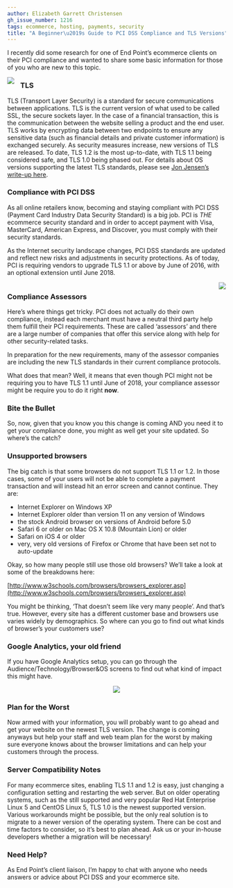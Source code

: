 ```yaml
---
author: Elizabeth Garrett Christensen
gh_issue_number: 1216
tags: ecommerce, hosting, payments, security
title: "A Beginner\u2019s Guide to PCI DSS Compliance and TLS Versions"
---
```




I recently did some research for one of End Point’s ecommerce clients on their PCI compliance and wanted to share some basic information for those of you who are new to this topic.

<div class="separator" style="clear: both; text-align: center;"><a href="/blog/2016/03/29/a-beginners-guide-to-pci-dss-compliance/image-0-big.jpeg" imageanchor="1" style="clear: left; float: left; margin-bottom: 1em; margin-right: 1em;"><img border="0" src="/blog/2016/03/29/a-beginners-guide-to-pci-dss-compliance/image-0.jpeg"/></a></div>

### TLS

TLS (Transport Layer Security) is a standard for secure communications between applications. TLS is the current version of what used to be called SSL, the secure sockets layer. In the case of a financial transaction, this is the communication between the website selling a product and the end user. TLS works by encrypting data between two endpoints to ensure any sensitive data (such as financial details and private customer information) is exchanged securely. As security measures increase, new versions of TLS are released. To date, TLS 1.2 is the most up-to-date, with TLS 1.1 being considered safe, and TLS 1.0 being phased out. For details about OS versions supporting the latest TLS standards, please see [Jon Jensen’s write-up here](http://blog.endpoint.com/2015/07/e-commerce-website-encryption-changes.html).

### Compliance with PCI DSS

As all online retailers know, becoming and staying compliant with PCI DSS (Payment Card Industry Data Security Standard) is a big job. PCI is *THE* ecommerce security standard and in order to accept payment with Visa, MasterCard, American Express, and Discover, you must comply with their security standards.

As the Internet security landscape changes, PCI DSS standards are updated and reflect new risks and adjustments in security protections. As of today, PCI is requiring vendors to upgrade TLS 1.1 or above by June of 2016, with an optional extension until June 2018.

<div class="separator" style="clear: both; text-align: center;"><a href="/blog/2016/03/29/a-beginners-guide-to-pci-dss-compliance/image-1-big.jpeg" imageanchor="1" style="clear: right; float: right; margin-bottom: 1em; margin-left: 1em;"><img border="0" src="/blog/2016/03/29/a-beginners-guide-to-pci-dss-compliance/image-1.jpeg"/></a></div>

### Compliance Assessors

Here’s where things get tricky. PCI does not actually do their own compliance, instead each merchant must have a neutral third party help them fulfill their PCI requirements. These are called ‘assessors’ and there are a large number of companies that offer this service along with help for other security-related tasks.

In preparation for the new requirements, many of the assessor companies are including the new TLS standards in their current compliance protocols.

What does that mean? Well, it means that even though PCI might not be requiring you to have TLS 1.1 until June of 2018, your compliance assessor might be require you to do it right **now**.

### Bite the Bullet

So, now, given that you know you this change is coming AND you need it to get your compliance done, you might as well get your site updated. So where’s the catch?

### Unsupported browsers

The big catch is that some browsers do not support TLS 1.1 or 1.2. In those cases, some of your users will not be able to complete a payment transaction and will instead hit an error screen and cannot continue. They are:

- Internet Explorer on Windows XP
- Internet Explorer older than version 11 on any version of Windows
- the stock Android browser on versions of Android before 5.0
- Safari 6 or older on Mac OS X 10.8 (Mountain Lion) or older
- Safari on iOS 4 or older
- very, very old versions of Firefox or Chrome that have been set not to auto-update

Okay, so how many people still use those old browsers? We’ll take a look at some of the breakdowns here:

[http://www.w3schools.com/browsers/browsers_explorer.asp](http://www.w3schools.com/browsers/browsers_explorer.asp)

You might be thinking, ‘That doesn’t seem like very many people’. And that’s true. However, every site has a different customer base and browsers use varies widely by demographics. So where can you go to find out what kinds of browser’s your customers use?

### Google Analytics, your old friend

If you have Google Analytics setup, you can go through the Audience/Technology/Browser&OS screens to find out what kind of impact this might have.

<div class="separator" style="clear: both; text-align: center;"><a href="/blog/2016/03/29/a-beginners-guide-to-pci-dss-compliance/image-2-big.png" imageanchor="1" style="margin-left: 1em; margin-right: 1em;"><img border="0" src="/blog/2016/03/29/a-beginners-guide-to-pci-dss-compliance/image-2.png"/></a></div>

### Plan for the Worst

Now armed with your information, you will probably want to go ahead and get your website on the newest TLS version. The change is coming anyways but help your staff and web team plan for the worst by making sure everyone knows about the browser limitations and can help your customers through the process.

### Server Compatibility Notes

For many ecommerce sites, enabling TLS 1.1 and 1.2 is easy, just changing a configuration setting and restarting the web server. But on older operating systems, such as the still supported and very popular Red Hat Enterprise Linux 5 and CentOS Linux 5, TLS 1.0 is the newest supported version. Various workarounds might be possible, but the only real solution is to migrate to a newer version of the operating system. There can be cost and time factors to consider, so it’s best to plan ahead. Ask us or your in-house developers whether a migration will be necessary!

### Need Help?

As End Point’s client liaison, I’m happy to chat with anyone who needs answers or advice about PCI DSS and your ecommerce site.


